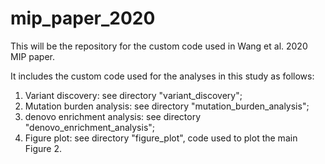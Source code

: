 # mip_paper_2020
This will be the repository for the custom code used in Wang et al. 2020 MIP paper.

It includes the custom code used for the analyses in this study as follows:
1. Variant discovery: see directory "variant_discovery";
2. Mutation burden analysis: see directory "mutation_burden_analysis";
3. denovo enrichment analysis: see directory "denovo_enrichment_analysis";
4. Figure plot: see directory "figure_plot", code used to plot the main Figure 2.
